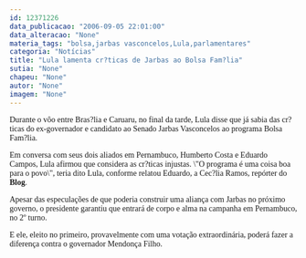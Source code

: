 ```yaml
---
id: 12371226
data_publicacao: "2006-09-05 22:01:00"
data_alteracao: "None"
materia_tags: "bolsa,jarbas vasconcelos,Lula,parlamentares"
categoria: "Notícias"
title: "Lula lamenta cr?ticas de Jarbas ao Bolsa Fam?lia"
sutia: "None"
chapeu: "None"
autor: "None"
imagem: "None"
---
```

<p><P><FONT face=Verdana>Durante o vôo entre Bras?lia e Caruaru, no final da tarde,&nbsp;Lula disse que já sabia das cr?ticas do ex-governador e candidato ao Senado Jarbas Vasconcelos ao programa Bolsa Fam?lia.</FONT></P></p>
<p><P><FONT face=Verdana>Em conversa com seus dois aliados em Pernambuco, Humberto Costa e Eduardo Campos, Lula afirmou que considera as cr?ticas injustas. \"O programa é uma coisa boa para o povo\", teria dito Lula, conforme relatou Eduardo, a Cec?lia Ramos, repórter do <STRONG>Blog</STRONG>. </FONT></P></p>
<p><P><FONT face=Verdana>Apesar das especulações de que poderia construir uma aliança com Jarbas no próximo governo, o presidente garantiu que entrará de corpo e alma na campanha em Pernambuco, no 2º turno.</FONT></P></p>
<p><P><FONT face=Verdana>E ele, eleito no primeiro, provavelmente com uma votação extraordinária, poderá fazer a diferença contra o governador Mendonça Filho.</FONT></P> </p>
